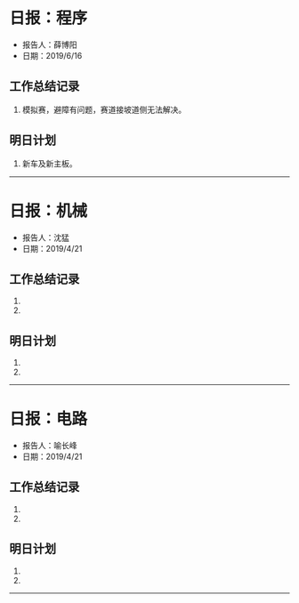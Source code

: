 # 日报：程序
* 报告人：薛博阳
* 日期：2019/6/16

## 工作总结记录

1. 模拟赛，避障有问题，赛道接坡道侧无法解决。



## 明日计划

1. 新车及新主板。

-----------------------------------------------------


# 日报：机械
* 报告人：沈猛
* 日期：2019/4/21


## 工作总结记录

1. 
2. 


## 明日计划

1. 
2. 

-----------------------------------------------------


# 日报：电路
* 报告人：喻长峰
* 日期：2019/4/21


## 工作总结记录

1. 
2. 

## 明日计划

1. 
2. 

-----------------------------------------------------